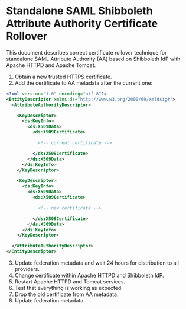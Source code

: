 # Standalone SAML Shibboleth Attribute Authority Certificate Rollover

This document describes correct certificate rollover technique for standalone SAML Attribute Authority (AA) based on Shibboleth IdP with Apache HTTPD and Apache Tomcat.

1. Obtain a new trusted HTTPS certificate.
2. Add the certificate to AA metadata after the current one:

```xml
<?xml version="1.0" encoding="utf-8"?>
<EntityDescriptor xmlns:ds="http://www.w3.org/2000/09/xmldsig#">
  <AttributeAuthorityDescriptor>

    <KeyDescriptor>
      <ds:KeyInfo>
        <ds:X509Data>
          <ds:X509Certificate>

            <!-- current certificate -->

          </ds:X509Certificate>
        </ds:X509Data>
      </ds:KeyInfo>
    </KeyDescriptor>

    <KeyDescriptor>
      <ds:KeyInfo>
        <ds:X509Data>
          <ds:X509Certificate>

            <!-- new certificate -->

          </ds:X509Certificate>
        </ds:X509Data>
      </ds:KeyInfo>
    </KeyDescriptor>

  </AttributeAuthorityDescriptor>
</EntityDescriptor>
```

3. Update federation metadata and wait 24 hours for distribution to all providers.
4. Change certificate within Apache HTTPD and Shibboleth IdP.
5. Restart Apache HTTPD and Tomcat services.
6. Test that everything is working as expected.
7. Drop the old certificate from AA metadata.
8. Update federation metadata.


